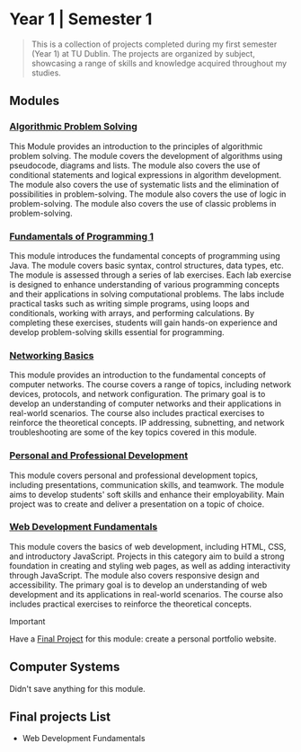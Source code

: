 # Year 1 | Semester 1

> This is a collection of projects completed during my first semester (Year 1) at TU Dublin. The projects are organized by subject, showcasing a range of skills and knowledge acquired throughout my studies.

## Modules

### [Algorithmic Problem Solving](Algorithmic%20Problem%20Solving)

This Module provides an introduction to the principles of algorithmic problem solving. The module covers the development of algorithms using pseudocode, diagrams and lists. The module also covers the use of conditional statements and logical expressions in algorithm development. The module also covers the use of systematic lists and the elimination of possibilities in problem-solving. The module also covers the use of logic in problem-solving. The module also covers the use of classic problems in problem-solving.

### [Fundamentals of Programming 1](Fundamentals%20of%20Programming%201)

This module introduces the fundamental concepts of programming using Java. The module covers basic syntax, control structures, data types, etc. The module is assessed through a series of lab exercises. Each lab exercise is designed to enhance understanding of various programming concepts and their applications in solving computational problems. The labs include practical tasks such as writing simple programs, using loops and conditionals, working with arrays, and performing calculations. By completing these exercises, students will gain hands-on experience and develop problem-solving skills essential for programming.

### [Networking Basics](Networking%20Basics)

This module provides an introduction to the fundamental concepts of computer networks. The course covers a range of topics, including network devices, protocols, and network configuration. The primary goal is to develop an understanding of computer networks and their applications in real-world scenarios. The course also includes practical exercises to reinforce the theoretical concepts. IP addressing, subnetting, and network troubleshooting are some of the key topics covered in this module.

### [Personal and Professional Development](Personal%20and%20Professional%20Development)

This module covers personal and professional development topics, including presentations, communication skills, and teamwork. The module aims to develop students' soft skills and enhance their employability. Main project was to create and deliver a presentation on a topic of choice.

### [Web Development Fundamentals](Web%20Development%20Fundamentals)

This module covers the basics of web development, including HTML, CSS, and introductory JavaScript. Projects in this category aim to build a strong foundation in creating and styling web pages, as well as adding interactivity through JavaScript. The module also covers responsive design and accessibility. The primary goal is to develop an understanding of web development and its applications in real-world scenarios. The course also includes practical exercises to reinforce the theoretical concepts.

> [!IMPORTANT]
> Have a [Final Project](Web%20Development%20Fundamentals/README.md#final-project) for this module: create a personal portfolio website.

## Computer Systems

Didn't save anything for this module.

## Final projects List

- Web Development Fundamentals
